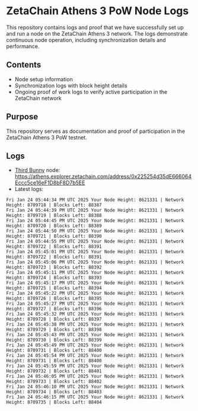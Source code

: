 # ZetaChain Athens 3 PoW Node Logs
This repository contains logs and proof that we have successfully set up and run a node on the ZetaChain Athens 3 network. The logs demonstrate continuous node operation, including synchronization details and performance.

## Contents
- Node setup information
- Synchronization logs with block height details
- Ongoing proof of work logs to verify active participation in the ZetaChain network

## Purpose
This repository serves as documentation and proof of participation in the ZetaChain Athens 3 PoW testnet.

## Logs

- [Third Bunny](https://thirdbunny.xyz/) node: https://athens.explorer.zetachain.com/address/0x225254d35dE666064Eccc5ce16eF1D8bF8D7b5EE
- Latest logs:
```
Fri Jan 24 05:44:34 PM UTC 2025 Your Node Height: 8621331 | Network Height: 8709718 | Blocks Left: 88387
Fri Jan 24 05:44:39 PM UTC 2025 Your Node Height: 8621331 | Network Height: 8709719 | Blocks Left: 88388
Fri Jan 24 05:44:45 PM UTC 2025 Your Node Height: 8621331 | Network Height: 8709720 | Blocks Left: 88389
Fri Jan 24 05:44:50 PM UTC 2025 Your Node Height: 8621331 | Network Height: 8709721 | Blocks Left: 88390
Fri Jan 24 05:44:55 PM UTC 2025 Your Node Height: 8621331 | Network Height: 8709722 | Blocks Left: 88391
Fri Jan 24 05:45:01 PM UTC 2025 Your Node Height: 8621331 | Network Height: 8709722 | Blocks Left: 88391
Fri Jan 24 05:45:06 PM UTC 2025 Your Node Height: 8621331 | Network Height: 8709723 | Blocks Left: 88392
Fri Jan 24 05:45:11 PM UTC 2025 Your Node Height: 8621331 | Network Height: 8709724 | Blocks Left: 88393
Fri Jan 24 05:45:17 PM UTC 2025 Your Node Height: 8621331 | Network Height: 8709725 | Blocks Left: 88394
Fri Jan 24 05:45:22 PM UTC 2025 Your Node Height: 8621331 | Network Height: 8709726 | Blocks Left: 88395
Fri Jan 24 05:45:27 PM UTC 2025 Your Node Height: 8621331 | Network Height: 8709727 | Blocks Left: 88396
Fri Jan 24 05:45:32 PM UTC 2025 Your Node Height: 8621331 | Network Height: 8709728 | Blocks Left: 88397
Fri Jan 24 05:45:38 PM UTC 2025 Your Node Height: 8621331 | Network Height: 8709729 | Blocks Left: 88398
Fri Jan 24 05:45:43 PM UTC 2025 Your Node Height: 8621331 | Network Height: 8709730 | Blocks Left: 88399
Fri Jan 24 05:45:49 PM UTC 2025 Your Node Height: 8621331 | Network Height: 8709731 | Blocks Left: 88400
Fri Jan 24 05:45:54 PM UTC 2025 Your Node Height: 8621331 | Network Height: 8709731 | Blocks Left: 88400
Fri Jan 24 05:45:59 PM UTC 2025 Your Node Height: 8621331 | Network Height: 8709732 | Blocks Left: 88401
Fri Jan 24 05:46:05 PM UTC 2025 Your Node Height: 8621331 | Network Height: 8709733 | Blocks Left: 88402
Fri Jan 24 05:46:10 PM UTC 2025 Your Node Height: 8621331 | Network Height: 8709734 | Blocks Left: 88403
Fri Jan 24 05:46:15 PM UTC 2025 Your Node Height: 8621331 | Network Height: 8709735 | Blocks Left: 88404
```
